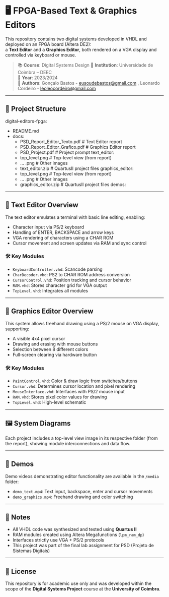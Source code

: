 # 🖥️ FPGA-Based Text & Graphics Editors

This repository contains two digital systems developed in VHDL and deployed on an FPGA board (Altera DE2):  
a **Text Editor** and a **Graphics Editor**, both rendered on a VGA display and controlled via keyboard or mouse.

> 📚 **Course**: Digital Systems Design 
> 🏫 **Institution**: Universidade de Coimbra – DEEC  
> 📅 **Year**: 2023/2024  
> 👥 **Authors**: Gonçalo Bastos - eusoudebastos@gmail.com , Leonardo Cordeiro - leoleocordeiro@gmail.com

---

## 🧩 Project Structure

digital-editors-fpga:
  - README.md
  - docs:
    - PSD_Report_Editor_Texto.pdf  # Text Editor report
    - PSD_Report_Editor_Grafico.pdf  # Graphics Editor report
    - PSD_Project.pdf  # Project prompt
  text_editor:
    - top_level.png  # Top-level view (from report)
    - ... .png # Other images
    - text_editor.zip  # QuartusII project files
  graphics_editor:
    - top_level.png  # Top-level view (from report)
    - ... .png # Other images
    - graphics_editor.zip  # QuartusII project files
  demos: 

---

## 🧠 Text Editor Overview

The text editor emulates a terminal with basic line editing, enabling:

- Character input via PS/2 keyboard
- Handling of ENTER, BACKSPACE and arrow keys
- VGA rendering of characters using a CHAR ROM
- Cursor movement and screen updates via RAM and sync control

### 🛠️ Key Modules
- `KeyboardController.vhd`: Scancode parsing
- `CharDecoder.vhd`: PS2 to CHAR ROM address conversion
- `CursorControl.vhd`: Position tracking and cursor behavior
- `RAM.vhd`: Stores character grid for VGA output
- `TopLevel.vhd`: Integrates all modules

---

## 🎨 Graphics Editor Overview

This system allows freehand drawing using a PS/2 mouse on VGA display, supporting:

- A visible 4x4 pixel cursor
- Drawing and erasing with mouse buttons
- Selection between 8 different colors
- Full-screen clearing via hardware button

### 🛠️ Key Modules
- `PaintControl.vhd`: Color & draw logic from switches/buttons
- `Cursor.vhd`: Determines cursor location and pixel rendering
- `MouseInterface.vhd`: Interfaces with PS/2 mouse input
- `RAM.vhd`: Stores pixel color values for drawing
- `TopLevel.vhd`: High-level schematic

---

## 🖼️ System Diagrams

Each project includes a top-level view image in its respective folder (from the report), showing module interconnections and data flow.

---

## 🎥 Demos

Demo videos demonstrating editor functionality are available in the `/media` folder:
- `demo_text.mp4`: Text input, backspace, enter and cursor movements
- `demo_graphics.mp4`: Freehand drawing and color switching

---

## 📌 Notes

- All VHDL code was synthesized and tested using **Quartus II**
- RAM modules created using Altera Megafunctions (`lpm_ram_dp`)
- Interfaces strictly use VGA + PS/2 protocols
- This project was part of the final lab assignment for PSD (Projeto de Sistemas Digitais)

---

## 🔐 License

This repository is for academic use only and was developed within the scope of the **Digital Systems Project** course at the **University of Coimbra**.

